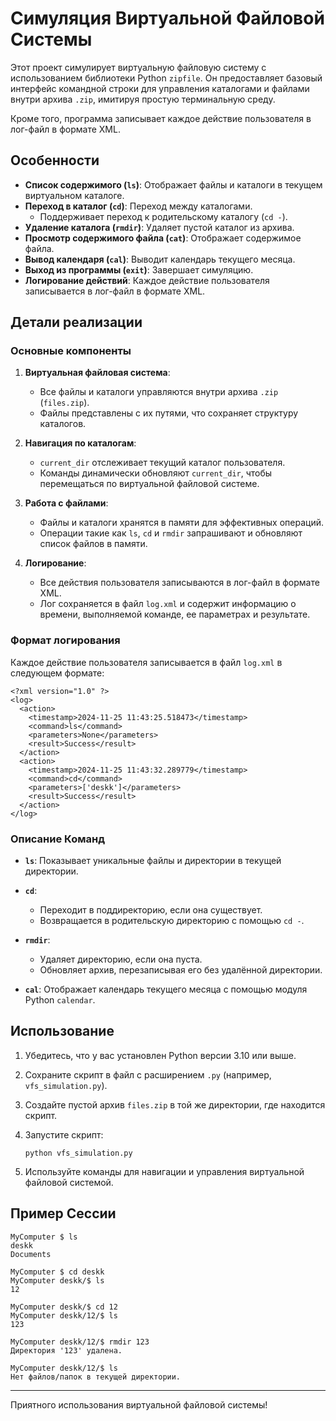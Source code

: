 # Симуляция Виртуальной Файловой Системы

Этот проект симулирует виртуальную файловую систему с использованием библиотеки Python `zipfile`. Он предоставляет базовый интерфейс командной строки для управления каталогами и файлами внутри архива `.zip`, имитируя простую терминальную среду.

Кроме того, программа записывает каждое действие пользователя в лог-файл в формате XML.

## Особенности

- **Список содержимого (`ls`)**: Отображает файлы и каталоги в текущем виртуальном каталоге.
- **Переход в каталог (`cd`)**: Переход между каталогами.
  - Поддерживает переход к родительскому каталогу (`cd -`).
- **Удаление каталога (`rmdir`)**: Удаляет пустой каталог из архива.
- **Просмотр содержимого файла (`cat`)**: Отображает содержимое файла.
- **Вывод календаря (`cal`)**: Выводит календарь текущего месяца.
- **Выход из программы (`exit`)**: Завершает симуляцию.
- **Логирование действий**: Каждое действие пользователя записывается в лог-файл в формате XML.

## Детали реализации

### Основные компоненты

1. **Виртуальная файловая система**:
   - Все файлы и каталоги управляются внутри архива `.zip` (`files.zip`).
   - Файлы представлены с их путями, что сохраняет структуру каталогов.

2. **Навигация по каталогам**:
   - `current_dir` отслеживает текущий каталог пользователя.
   - Команды динамически обновляют `current_dir`, чтобы перемещаться по виртуальной файловой системе.

3. **Работа с файлами**:
   - Файлы и каталоги хранятся в памяти для эффективных операций.
   - Операции такие как `ls`, `cd` и `rmdir` запрашивают и обновляют список файлов в памяти.

4. **Логирование**:
   - Все действия пользователя записываются в лог-файл в формате XML.
   - Лог сохраняется в файл `log.xml` и содержит информацию о времени, выполняемой команде, ее параметрах и результате.

### Формат логирования

Каждое действие пользователя записывается в файл `log.xml` в следующем формате:

```
<?xml version="1.0" ?>
<log>
  <action>
    <timestamp>2024-11-25 11:43:25.518473</timestamp>
    <command>ls</command>
    <parameters>None</parameters>
    <result>Success</result>
  </action>
  <action>
    <timestamp>2024-11-25 11:43:32.289779</timestamp>
    <command>cd</command>
    <parameters>['deskk']</parameters>
    <result>Success</result>
  </action>
</log>
```

### Описание Команд

- **`ls`**:
  Показывает уникальные файлы и директории в текущей директории.

- **`cd`**:
  - Переходит в поддиректорию, если она существует.
  - Возвращается в родительскую директорию с помощью `cd -`.

- **`rmdir`**:
  - Удаляет директорию, если она пуста.
  - Обновляет архив, перезаписывая его без удалённой директории.

- **`cal`**:
  Отображает календарь текущего месяца с помощью модуля Python `calendar`.

## Использование

1. Убедитесь, что у вас установлен Python версии 3.10 или выше.
2. Сохраните скрипт в файл с расширением `.py` (например, `vfs_simulation.py`).
3. Создайте пустой архив `files.zip` в той же директории, где находится скрипт.
4. Запустите скрипт:

   ```
   python vfs_simulation.py
   ```

5. Используйте команды для навигации и управления виртуальной файловой системой.

## Пример Сессии

```
MyComputer $ ls
deskk
Documents

MyComputer $ cd deskk
MyComputer deskk/$ ls
12

MyComputer deskk/$ cd 12
MyComputer deskk/12/$ ls
123

MyComputer deskk/12/$ rmdir 123
Директория '123' удалена.

MyComputer deskk/12/$ ls
Нет файлов/папок в текущей директории.
```

---

Приятного использования виртуальной файловой системы!
